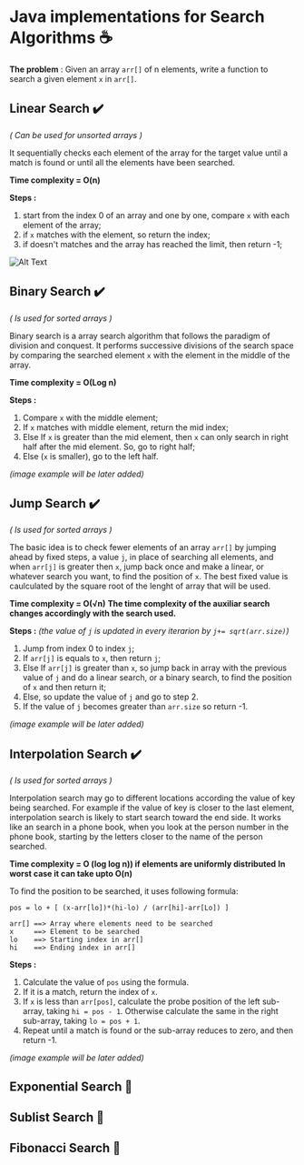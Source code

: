 # Java implementations for Search Algorithms :coffee:  

**The problem** : Given an array ``arr[]`` of n elements, write a function to search a given element ``x`` in ``arr[]``.


## Linear Search :heavy_check_mark:
*( Can be used for unsorted arrays )*

It sequentially checks each element of the array for the target value until a match is found or until all the elements have been searched.

**Time complexity = O(n)**

**Steps :**

1. start from the index 0 of an array and one by one, compare ``x`` with each element of the array;
2. if ``x`` matches with the element, so return the index;
3. if doesn't matches and the array has reached the limit, then return -1;

![Alt Text](https://www.tutorialspoint.com/data_structures_algorithms/images/linear_search.gif)

## Binary Search :heavy_check_mark:
*( Is used for sorted arrays )*

Binary search is a array search algorithm that follows the paradigm of division and conquest. It performs successive divisions of the search space by comparing the searched element ``x`` with the element in the middle of the array.

**Time complexity = O(Log n)**

**Steps :**
    
1. Compare ``x`` with the middle element;
2. If ``x`` matches with middle element, return the mid index;
3. Else If ``x`` is greater than the mid element, then ``x`` can only search in right half after the mid element. So, go to right half;
4. Else (``x`` is smaller), go to the left half.

*(image example will be later added)*

## Jump Search :heavy_check_mark:
*( Is used for sorted arrays )*

The basic idea is to check fewer elements of an array ``arr[]`` by jumping ahead by fixed steps, a value ``j``, in place of searching all elements, and when ``arr[j]`` is greater then ``x``, jump back once and make a linear, or whatever search you want, to find the position of ``x``. 
The best fixed value is caulculated by the square root of the lenght of array that will be used.
 
**Time complexity = O(√n)**
**The time complexity of the auxiliar search changes accordingly with the search used.**

**Steps :** *(the value of ``j`` is updated in every iterarion by ``j+= sqrt(arr.size)``)*

1. Jump from index 0 to index ``j``;
2. If ``arr[j]`` is equals to ``x``, then return ``j``;
3. Else If ``arr[j]`` is greater than ``x``, so jump back in array with the previous value of ``j`` and do a linear search, or a binary search, to find the position of ``x`` and then return it;
4. Else, so update the value of ``j`` and go to step 2.
5. If the value of ``j`` becomes greater than ``arr.size`` so return -1.

*(image example will be later added)*

## Interpolation Search :heavy_check_mark:
*( Is used for sorted arrays )*

Interpolation search may go to different locations according the value of key being searched. For example if the value of key is closer to the last element, interpolation search is likely to start search toward the end side. It works like an search in a phone book, when you look at the person number in the phone book, starting by the letters closer to the name of the person searched. 

**Time complexity = O (log log n)) if elements are uniformly distributed**
**In worst case it can take upto O(n)**

To find the position to be searched, it uses following formula:
``` 
pos = lo + [ (x-arr[lo])*(hi-lo) / (arr[hi]-arr[Lo]) ]

arr[] ==> Array where elements need to be searched
x     ==> Element to be searched
lo    ==> Starting index in arr[]
hi    ==> Ending index in arr[]
```

**Steps :**

1. Calculate the value of ``pos`` using the formula.
2. If it is a match, return the index of ``x``.
3. If ``x`` is less than ``arr[pos]``, calculate the probe position of the left sub-array, taking ``hi = pos - 1``. Otherwise calculate the same in the right sub-array, taking ``lo = pos + 1``.
4. Repeat until a match is found or the sub-array reduces to zero, and then return -1.

*(image example will be later added)*

## Exponential Search :construction:
## Sublist Search :construction:
## Fibonacci Search :construction:

